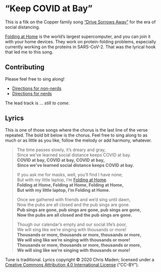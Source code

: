 # “Keep COVID at Bay”
This is a filk on the Copper family song [“Drive Sorrows Away”](https://mudcat.org/@displaysong.cfm?SongID=1724) for the era of social distancing.

[Folding at Home](https://foldingathome.org/) is the world’s largest supercomputer, and you can join it with your home devices. They work on protein-folding problems, especially currently working on the proteins in SARS-CoV-2. That was the lyrical hook that led me to this song.
## Contributing
Please feel free to sing along!
 * [Directions for non-nerds](../HowToShare.md)
 * [Directions for nerds](../CONTRIBUTING.md)

The lead track is … *still to come*.
## Lyrics
This is one of those songs where the chorus is the last line of the verse repeated. The bold bit below is the chorus. Feel free to sing along to as much or as little as you like, follow the melody or add harmony, whatever.

> The time passes slowly, it’s dreary and gray,
> <br />Since we’ve learned social distance keeps COVID at bay.
> <br />**COVID at bay, COVID at bay, COVID at bay,**
> <br />**Since we’ve learned social distance keeps COVID at bay.**
> 
> If you ask me for masks, well, you’ll find I have none;
> <br />But with my little laptop, I’m [Folding at Home](https://foldingathome.org/).
> <br />**Folding at Home, Folding at Home, Folding at Home,**
> <br />**But with my little laptop, I’m Folding at Home.**
> 
> Once we gathered with friends and we’d sing until dawn,
> <br />Now the pubs are all closed and the pub sings are gone.
> <br />**Pub sings are gone, pub sings are gone, pub sings are gone,**
> <br />**Now the pubs are all closed and the pub sings are gone.**
> 
> Though our calendar’s empty and our social life’s poor,
> <br />We will sing like we’re singing with thousands or more!
> <br />**Thousands or more, thousands or more, thousands or more,**
> <br />**We will sing like we’re singing with thousands or more!**
> <br />**Thousands or more, thousands or more, thousands or more,**
> <br />**We will sing like we’re singing with thousands or more!**

Tune is traditional. Lyrics copyright © 2020 Chris Maden; licensed under a [Creative Commons Attribution 4.0 International License](https://creativecommons.org/licenses/by/4.0/) (“CC-BY”).